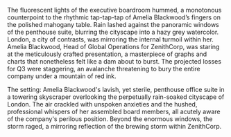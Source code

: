 The fluorescent lights of the executive boardroom hummed, a monotonous counterpoint to the rhythmic tap-tap-tap of Amelia Blackwood’s fingers on the polished mahogany table.  Rain lashed against the panoramic windows of the penthouse suite, blurring the cityscape into a hazy grey watercolor.  London, a city of contrasts, was mirroring the internal turmoil within her.  Amelia Blackwood, Head of Global Operations for ZenithCorp, was staring at the meticulously crafted presentation, a masterpiece of graphs and charts that nonetheless felt like a dam about to burst.  The projected losses for Q3 were staggering, an avalanche threatening to bury the entire company under a mountain of red ink.

The setting: Amelia Blackwood's lavish, yet sterile, penthouse office suite in a towering skyscraper overlooking the perpetually rain-soaked cityscape of London.  The air crackled with unspoken anxieties and the hushed, professional whispers of her assembled board members, all acutely aware of the company's perilous position.  Beyond the enormous windows, the storm raged, a mirroring reflection of the brewing storm within ZenithCorp.
